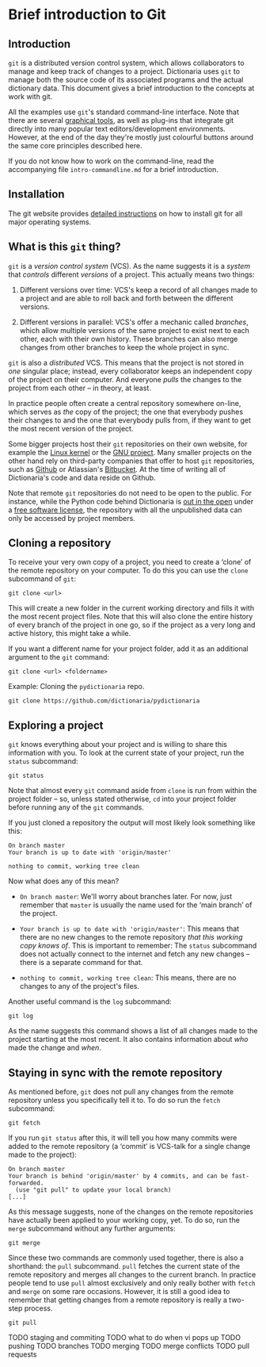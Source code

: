 Brief introduction to Git
=========================


Introduction
------------

`git` is a distributed version control system, which allows collaborators to
manage and keep track of changes to a project.  Dictionaria uses `git` to manage
both the source code of its associated programs and the actual dictionary data.
This document gives a brief introduction to the concepts at work with git.

All the examples use `git`'s standard command-line interface.  Note that there
are several [graphical tools][git-guis], as well as plug-ins that integrate git
directly into many popular text editors/development environments.  However, at
the end of the day they're mostly just colourful buttons around the same core
principles described here.

[git-guis]: https://git-scm.com/downloads/guis

If you do not know how to work on the command-line, read the accompanying file
`intro-commandline.md` for a brief introduction.


Installation
------------

The git website provides [detailed instructions][git-inst] on how to install git
for all major operating systems.

[git-inst]: https://git-scm.com/book/en/v2/Getting-Started-Installing-Git


What is this `git` thing?
-------------------------

`git` is a *version control system* (VCS).  As the name suggests it is
a *system* that *controls* different *versions* of a project.  This actually
means two things:

1. Different versions over time:  VCS's keep a record of all changes made to
   a project and are able to roll back and forth between the different versions.

2. Different versions in parallel:  VCS's offer a mechanic called *branches*,
   which allow multiple versions of the same project to exist next to each
   other, each with their own history.  These branches can also merge changes from
   other branches to keep the whole project in sync.

`git` is also a *distributed* VCS.  This means that the project is not stored in
*one* singular place; instead, every collaborator keeps an independent copy of
the project on their computer.  And everyone *pulls* the changes to the project
from each other – in theory, at least.

In practice people often create a central repository somewhere on-line, which
serves as *the* copy of the project; the one that everybody pushes their changes
to and the one that everybody pulls from, if they want to get the most recent
version of the project.

Some bigger projects host their `git` repositories on their own website, for
example the [Linux kernel][linux-repos] or the [GNU project][gnu-savannah].
Many smaller projects on the other hand rely on third-party companies that offer
to host `git` repositories, such as [Github][github] or Atlassian's
[Bitbucket][bitbucket].  At the time of writing all of Dictionaria's code and
data reside on Github.

[linux-repos]: https://git.kernel.org
[gnu-savannah]: https://savannah.gnu.org
[github]: https://github.com
[bitbucket]: https://bitbucket.org

Note that remote `git` repositories do not need to be open to the public.  For
instance, while the Python code behind Dictionaria is [out in the
open][pydictionaria] under a [free software license][apache2], the repository
with all the unpublished data can only be accessed by project members.

[pydictionaria]: https://github.com/dictionaria/pydictionaria
[apache2]: https://github.com/dictionaria/pydictionaria/blob/master/LICENSE


Cloning a repository
--------------------

To receive your very own copy of a project, you need to create a ‘clone’ of the
remote repository on your computer.  To do this you can use the `clone`
subcommand of `git`:

    git clone <url>

This will create a new folder in the current working directory and fills it with
the most recent project files.  Note that this will also clone the entire
history of every branch of the project in one go, so if the project as a very
long and active history, this might take a while.

If you want a different name for your project folder, add it as an additional
argument to the `git` command:

    git clone <url> <foldername>

Example:  Cloning the `pydictionaria` repo.

    git clone https://github.com/dictionaria/pydictionaria


Exploring a project
-------------------

`git` knows everything about your project and is willing to share this
information with you.  To look at the current state of your project, run the
`status` subcommand:

    git status

Note that almost every `git` command aside from `clone` is run from within the
project folder – so, unless stated otherwise, `cd` into your project folder
before running any of the `git` commands.

If you just cloned a repository the output will most likely look something like
this:

    On branch master
    Your branch is up to date with 'origin/master'

    nothing to commit, working tree clean

Now what does any of this mean?

 - `On branch master`:
   We'll worry about branches later.  For now, just remember that `master` is
   usually the name used for the ‘main branch’ of the project.

 - `Your branch is up to date with 'origin/master'`:
   This means that there are no new changes to the remote repository *that this
   working copy knows of*.  This is important to remember:  The `status`
   subcommand does not actually connect to the internet and fetch any new
   changes – there is a separate command for that.

 - `nothing to commit, working tree clean`:
   This means, there are no changes to any of the project's files.

Another useful command is the `log` subcommand:

    git log

As the name suggests this command shows a list of all changes made to the
project starting at the most recent.  It also contains information about *who*
made the change and *when*.


Staying in sync with the remote repository
------------------------------------------

As mentioned before, `git` does not pull any changes from the remote repository
unless you specifically tell it to.  To do so run the `fetch` subcommand:

    git fetch

If you run `git status` after this, it will tell you how many commits were added
to the remote repository (a ‘commit’ is VCS-talk for a single change made to the
project):

    On branch master
    Your branch is behind 'origin/master' by 4 commits, and can be fast-forwarded.
      (use "git pull" to update your local branch)
    [...]

As this message suggests, none of the changes on the remote repositories have
actually been applied to your working copy, yet.  To do so, run the `merge`
subcommand without any further arguments:

    git merge

Since these two commands are commonly used together, there is also a shorthand:
the `pull` subcommand.  `pull` fetches the current state of the remote
repository and merges all changes to the current branch.  In practice people
tend to use `pull` almost exclusively and only really bother with `fetch` and
`merge` on some rare occasions.  However, it is still a good idea to remember
that getting changes from a remote repository is really a two-step process.

    git pull


TODO staging and commiting
TODO what to do when vi pops up
TODO pushing
TODO branches
TODO merging
TODO merge conflicts
TODO pull requests
